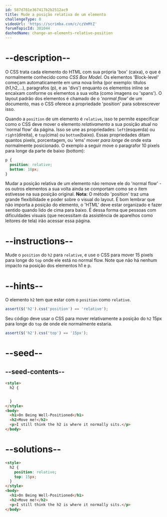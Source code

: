 ```yaml
---
id: 587d781e367417b2b2512ac9
title: Mude a posição relativa de um elemento
challengeType: 0
videoUrl: 'https://scrimba.com/c/czVmMtZ'
forumTopicId: 301044
dashedName: change-an-elements-relative-position
---
```


# --description--

O CSS trata cada elemento do HTML com sua própria 'box' (caixa), o que é normalmente conhecido como <dfn>CSS Box Model</dfn>. Os elementos 'Block-level' começam automaticamente em uma nova linha (por exemplo: títulos (h1,h2,...), paragrafos (p), e as 'divs') enquanto os elementos inline se encaixam conforme os elementos a sua volta (como imagens ou 'spans'). O layout padrão dos elementos é chamado de o <dfn>'normal flow'</dfn> de um documento, mas o CSS oferece a propriedade 'position' para sobrescrever isso.

Quando a `position` de um elemento é `relative`, isso te permite especificar como o CSS deve mover o elemento *relativamento* a sua posição atual no 'normal flow' da página. Isso se une as propriedades: `left`(esquerda) ou `right`(direita), e `top`(cima) ou `bottom`(baixo). Essas propriedades ditam quantos pixels, porcentagem, ou 'ems' mover *para longe* de onde esta normalmente posicionado. O exemplo a seguir move o paragrafor 10 pixels para longe da parte de baixo (bottom):

```css
p {
  position: relative;
  bottom: 10px;
}
```

Mudar a posição relativa de um elemento não remove ele do 'normal flow' - os outros elementos a sua volta ainda se comportam como se o item estivesse na sua posição original. **Nota:** O método 'position' traz uma grande flexibilidade e poder sobre o visual do layout. É bom lembrar que não importa a posição do elemento, o 'HTML' deve estar organizado e fazer sentido quando lido de cima para baixo. É dessa forma que pessoas com dificuldades visuais (que necessitam da assistência de aparelhos como leitores de tela) irão acessar essa página.

# --instructions--

Mude o `position` do `h2` para `relative`, e use o CSS para mover 15 pixels para longe do `top` onde ele está no normal flow. Note que não há nenhum impacto na posição dos elementos h1 e p.

# --hints--

O elemento `h2` tem que estar com o `position` como `relative`.

```js
assert($('h2').css('position') == 'relative');
```

Seu código deve usar o CSS para mover relativamente a posição do `h2` 15px para longe do `top` de onde ele normalmente estaria.

```js
assert($('h2').css('top') == '15px');
```

# --seed--

## --seed-contents--

```html
<style>
  h2 {


  }
</style>
<body>
  <h1>On Being Well-Positioned</h1>
  <h2>Move me!</h2>
  <p>I still think the h2 is where it normally sits.</p>
</body>
```

# --solutions--

```html
<style>
  h2 {
    position: relative;
    top: 15px;
  }
</style>
<body>
  <h1>On Being Well-Positioned</h1>
  <h2>Move me!</h2>
  <p>I still think the h2 is where it normally sits.</p>
</body>
```
